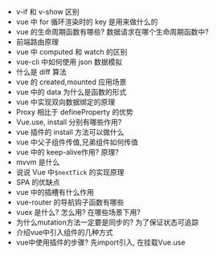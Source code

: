 - v-if 和 v-show 区别
- vue 中 for 循环渲染时的 key 是用来做什么的
- vue 的生命周期函数有哪些? 数据请求在哪个生命周期函数中?
- 前端路由原理
- vue 中 computed 和 watch 的区别
- vue-cli 中如何使用 json 数据模拟
- 什么是 diff 算法
- vue 的 created,mounted 应用场景
- vue 中的 data 为什么是函数的形式
- vue 中实现双向数据绑定的原理
- Proxy 相比于 defineProperty 的优势
- Vue.use, install 分别有哪些作用?
- vue 插件的 install 方法可以做什么
- vue 中父子组件传值,兄弟组件如何传值
- vue 中的 keep-alive作用? 原理?
- mvvm 是什么
- 说说 Vue 中`$nextTick` 的实现原理
- SPA 的优缺点
- vue 中的插槽有什么作用
- vue-router 的导航钩子函数有哪些
- vuex 是什么? 怎么用? 在哪些场景下用?
- 为什么mutation方法一定要是同步的? 为了保证状态可追踪
- 介绍vue中引入组件的几种方式
- vue中使用插件的步骤? 先import引入, 在挂载Vue.use